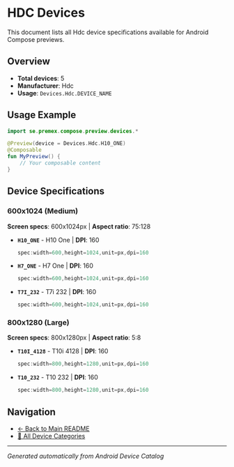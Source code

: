 # HDC Devices

This document lists all Hdc device specifications available for Android Compose previews.

## Overview

- **Total devices**: 5
- **Manufacturer**: Hdc
- **Usage**: `Devices.Hdc.DEVICE_NAME`

## Usage Example

```kotlin
import se.premex.compose.preview.devices.*

@Preview(device = Devices.Hdc.H10_ONE)
@Composable
fun MyPreview() {
    // Your composable content
}
```

## Device Specifications

### 600x1024 (Medium)

**Screen specs**: 600x1024px | **Aspect ratio**: 75:128

- **`H10_ONE`** - H10 One | **DPI**: 160
  ```kotlin
  spec:width=600,height=1024,unit=px,dpi=160
  ```

- **`H7_ONE`** - H7 One | **DPI**: 160
  ```kotlin
  spec:width=600,height=1024,unit=px,dpi=160
  ```

- **`T7I_232`** - T7i 232 | **DPI**: 160
  ```kotlin
  spec:width=600,height=1024,unit=px,dpi=160
  ```

### 800x1280 (Large)

**Screen specs**: 800x1280px | **Aspect ratio**: 5:8

- **`T10I_4128`** - T10i 4128 | **DPI**: 160
  ```kotlin
  spec:width=800,height=1280,unit=px,dpi=160
  ```

- **`T10_232`** - T10 232 | **DPI**: 160
  ```kotlin
  spec:width=800,height=1280,unit=px,dpi=160
  ```

## Navigation

- [← Back to Main README](../../README.md)
- [📱 All Device Categories](../README.md)

---
*Generated automatically from Android Device Catalog*
